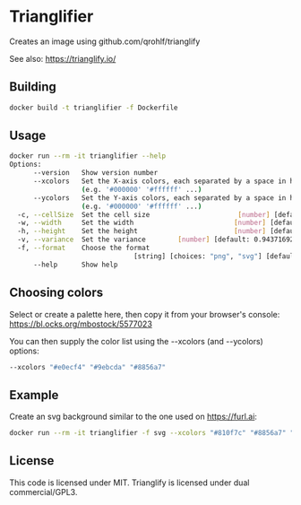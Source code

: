# Trianglifier

Creates an image using github.com/qrohlf/trianglify

See also: https://trianglify.io/

## Building

```bash
docker build -t trianglifier -f Dockerfile
```

## Usage

```bash
docker run --rm -it trianglifier --help
Options:
      --version   Show version number                                  [boolean]
      --xcolors   Set the X-axis colors, each separated by a space in hex format
                  (e.g. '#000000' '#ffffff' ...)                         [array]
      --ycolors   Set the Y-axis colors, each separated by a space in hex format
                  (e.g. '#000000' '#ffffff' ...)                         [array]
  -c, --cellSize  Set the cell size                      [number] [default: 100]
  -w, --width     Set the width                         [number] [default: 1920]
  -h, --height    Set the height                        [number] [default: 1080]
  -v, --variance  Set the variance        [number] [default: 0.9437169291104992]
  -f, --format    Choose the format
                               [string] [choices: "png", "svg"] [default: "png"]
      --help      Show help                                            [boolean]
```

## Choosing colors

Select or create a palette here, then copy it from your browser's console:
https://bl.ocks.org/mbostock/5577023

You can then supply the color list using the --xcolors (and --ycolors) options:

```bash
--xcolors "#e0ecf4" "#9ebcda" "#8856a7"
```

## Example

Create an svg background similar to the one used on https://furl.ai:
```bash
docker run --rm -it trianglifier -f svg --xcolors "#810f7c" "#8856a7" "#8c96c6" "#b3cde3" "#edf8fb" > foo.svg
```

## License

This code is licensed under MIT. Trianglify is licensed under dual commercial/GPL3.
